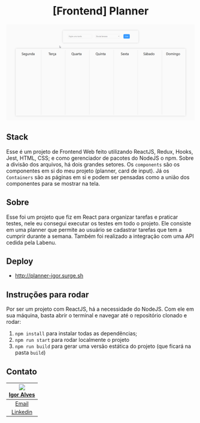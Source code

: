 <h1 align="center">
  [Frontend] Planner
</h1>

<p align="center">
  <a href="http://planner-igor.surge.sh">
    <img src="https://raw.githubusercontent.com/igoralvesantos/frontend-planner/master/Planner.gif" width="550">
  </a>
</p>

## Stack
Esse é um projeto de Frontend Web feito utilizando ReactJS, Redux, Hooks, Jest, HTML, CSS; e como gerenciador de pacotes do NodeJS o npm. 
Sobre a divisão dos arquivos, há dois grandes setores. Os `components` são os componentes em si do meu projeto (planner, card de input). Já os `Containers` são as páginas em si e podem ser pensadas como a união dos componentes para se mostrar na tela. 
## Sobre
Esse foi um projeto que fiz em React para organizar tarefas e praticar testes, nele eu consegui executar os testes em todo o projeto.
Ele consiste em uma planner que permite ao usuário se cadastrar tarefas que tem a cumprir durante a semana.
Também foi realizado a integração com uma API cedida pela Labenu.
## Deploy
- http://planner-igor.surge.sh
## Instruções para rodar
Por ser um projeto com ReactJS, há a necessidade do NodeJS. Com ele em sua máquina, basta abrir o terminal e navegar até o repositório clonado e rodar:
1. `npm install` para instalar todas as dependências;
1. `npm run start` para rodar localmente o projeto
1. `npm run build` para gerar uma versão estática do projeto (que ficará na pasta `build`)
## Contato  
[<img src="https://avatars2.githubusercontent.com/u/55074758?s=460&u=dceeb9d0aad05e49216632d0e956fff23ac8d70f&v=4" width=115 > <br>  Igor Alves ](https://github.com/igoralvesantos) |
| :---: |  
| [Email](mailto:igoralvesantos@gmail.com)  |
| [Linkedin](https://www.linkedin.com/in/igor-alves-santos/)   | 
